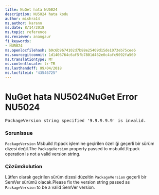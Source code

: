 ```yaml
---
title: NuGet hata NU5024
description: NU5024 hata kodu
author: mishra14
ms.author: karann
ms.date: 8/14/2018
ms.topic: reference
ms.reviewer: anangaur
f1_keywords:
- NU5024
ms.openlocfilehash: b9c6b9674102d7b88e25409d15de1073eb75cee6
ms.sourcegitcommit: 1d1406764c6af5fb7801d462e0c4afc9092fa569
ms.translationtype: MT
ms.contentlocale: tr-TR
ms.lasthandoff: 09/04/2018
ms.locfileid: "43546725"
---
```

# <a name="nuget-error-nu5024"></a><span data-ttu-id="1d09f-103">NuGet hata NU5024</span><span class="sxs-lookup"><span data-stu-id="1d09f-103">NuGet Error NU5024</span></span>
<pre>PackageVersion string specified '9.9.9.9.9' is invalid.</pre>

### <a name="issue"></a><span data-ttu-id="1d09f-104">Sorun</span><span class="sxs-lookup"><span data-stu-id="1d09f-104">Issue</span></span>

<span data-ttu-id="1d09f-105">`PackageVersion` Msbuild /t:pack işlemine geçirilen özelliği geçerli bir sürüm dizesi değil.</span><span class="sxs-lookup"><span data-stu-id="1d09f-105">The `PackageVersion` property passed to msbuild /t:pack operation is not a valid version string.</span></span>


### <a name="solution"></a><span data-ttu-id="1d09f-106">Çözüm</span><span class="sxs-lookup"><span data-stu-id="1d09f-106">Solution</span></span>

<span data-ttu-id="1d09f-107">Lütfen olarak geçirilen sürüm dizesi düzeltin `PackageVersion` geçerli bir SemVer sürümü olacak.</span><span class="sxs-lookup"><span data-stu-id="1d09f-107">Please fix the version string passed as `PackageVersion` to be a valid SemVer version.</span></span>

